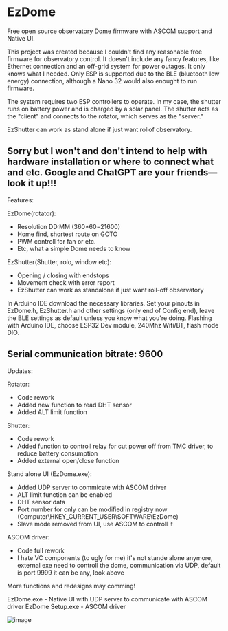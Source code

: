 # EzDome
Free open source observatory Dome firmware with ASCOM support and Native UI.

This project was created because I couldn't find any reasonable free firmware for observatory control.
It doesn't include any fancy features, like Ethernet connection and an off-grid system for power outages.
It only knows what I needed.
Only ESP is supported due to the BLE (bluetooth low energy) connection, although a Nano 32 would also enought to run firmware. 

The system requires two ESP controllers to operate.
In my case, the shutter runs on battery power and is charged by a solar panel.
The shutter acts as the "client" and connects to the rotator, which serves as the "server."

EzShutter can work as stand alone if just want rollof observatory.

Sorry but I won't and don't intend to help with hardware installation or where to connect what and etc. Google and ChatGPT are your friends—look it up!!!
------------
Features:

EzDome(rotator): 
  -   Resolution DD:MM (360*60=21600)
  -   Home find, shortest route on GOTO
  -   PWM controll for fan or etc.
  -   Etc, what a simple Dome needs to know
    
EzShutter(Shutter, rolo, window etc):
  -   Opening / closing with endstops
  -   Movement check with error report
  -   EzShutter can work as standalone if just want roll-off observatory


In Arduino IDE download the necessary libraries.
Set your pinouts in EzDome.h, EzShutter.h and other settings (only end of Config end), leave the BLE settings as default unless you know what you're doing.
Flashing with Arduino IDE, choose ESP32 Dev module, 240Mhz Wifi/BT, flash mode DIO.

Serial communication bitrate: 9600
------------
Updates:

Rotator:
- Code rework
- Added new function to read DHT sensor
- Added ALT limit function

Shutter:
- Code rework
- Added function to controll relay for cut power off from TMC driver, to reduce battery consumption
- Added external open/close function

Stand alone UI (EzDome.exe):
- Added UDP server to commicate with ASCOM driver
- ALT limit function can be enabled
- DHT sensor data
- Port number for only can be modified in registry now (Computer\HKEY_CURRENT_USER\SOFTWARE\EzDome)
- Slave mode removed from UI, use ASCOM to controll it 

ASCOM driver:
- Code full rework
- I hate VC components (to ugly for me) it's not stande alone anymore, external exe need to controll the dome, communication via UDP, default is port 9999 it can be any, look above

More functions and redesigns may comming!

EzDome.exe - Native UI with UDP server to communicate with ASCOM driver
EzDome Setup.exe - ASCOM driver



![image](https://github.com/user-attachments/assets/0c31f90e-cfdd-480d-a439-4fe2661a7a81)
